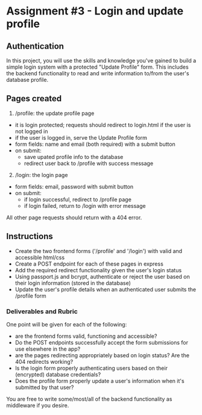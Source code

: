 # Assignment #3 - Login and update profile
## Authentication
In this project, you will use the skills and knowledge you've gained to build a simple login system with a protected "Update Profile" form. This includes the backend functionality to read and write information to/from the user's database profile.

## Pages created
1. /profile: the update profile page
  - it is login protected; requests should redirect to login.html if the user is not logged in
  - if the user is logged in, serve the Update Profile form
  - form fields: name and email (both required) with a submit button
  - on submit:
    - save upated profile info to the database
    - redirect user back to /profile with success message
2. /login: the login page
  - form fields: email, password with submit button
  - on submit:
    - if login successful, redirect to /profile page
    - if login failed, return to /login with error message

All other page requests should return with a 404 error.

## Instructions
- Create the two frontend forms ('/profile' and '/login') with valid and accessible html/css
- Create a POST endpoint for each of these pages in express
- Add the required redirect functionality given the user's login status
- Using passport.js and bcrypt, authenticate or reject the user based on their login information (stored in the database)
- Update the user's profile details when an authenticated user submits the /profile form

### Deliverables and Rubric
One point will be given for each of the following:

- are the frontend forms valid, functioning and accessible?
- Do the POST endpoints successfully accept the form submissions for use elsewhere in the app?
- are the pages redirecting appropriately based on login status? Are the 404 redirects working?
- Is the login form properly authenticating users based on their (encrypted) database credentials?
- Does the profile form properly update a user's information when it's submitted by that user?

You are free to write some/most/all of the backend functionality as middleware if you desire.